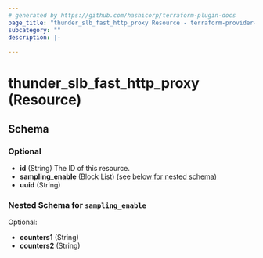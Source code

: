 ```yaml
---
# generated by https://github.com/hashicorp/terraform-plugin-docs
page_title: "thunder_slb_fast_http_proxy Resource - terraform-provider-thunder"
subcategory: ""
description: |-
  
---
```


# thunder_slb_fast_http_proxy (Resource)





<!-- schema generated by tfplugindocs -->
## Schema

### Optional

- **id** (String) The ID of this resource.
- **sampling_enable** (Block List) (see [below for nested schema](#nestedblock--sampling_enable))
- **uuid** (String)

<a id="nestedblock--sampling_enable"></a>
### Nested Schema for `sampling_enable`

Optional:

- **counters1** (String)
- **counters2** (String)


